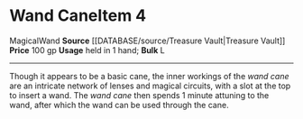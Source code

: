 ﻿---
ac: null
actions: null
alignment: null
base_item: null
bulk: L
burrow_speed: null
climb_speed: null
damage: null
deity: null
duration: null
element: null
favored_weapon: null
fly_speed: null
fortitude: null
frequency: null
hands: null
hardness: null
hp: null
id: '2154'
item_category: Assistive Items
item_subcategory: Canes & Crutches
land_speed: null
level: '4'
max_speed: null
name: Wand Cane
onset: null
price: 100 gp
range: null
rarity: Common
reflex: null
requirement: null
resistance: null
rus_type_level: null
saving_throw: null
school: null
size: null
source: '[[DATABASE/source/Treasure Vault|Treasure Vault]]'
spell: null
stage: null
subcategory: assistiveitem
swim_speed: null
trait:
- '[[DATABASE/trait/Magical|Magical]]'
- '[[DATABASE/trait/Wand|Wand]]'
trigger: null
type: Item
usage: held in 1 hand
weapon_category: null
weapon_group: null
weapon_type: null

---
# Wand Cane<span class="item-type">Item 4</span>

<span class="item-trait">Magical</span><span class="item-trait">Wand</span>
**Source** [[DATABASE/source/Treasure Vault|Treasure Vault]] 
**Price** 100 gp
**Usage** held in 1 hand; **Bulk** L

---
Though it appears to be a basic cane, the inner workings of the _wand cane_ are an intricate network of lenses and magical circuits, with a slot at the top to insert a wand. The _wand cane_ then spends 1 minute attuning to the wand, after which the wand can be used through the cane.